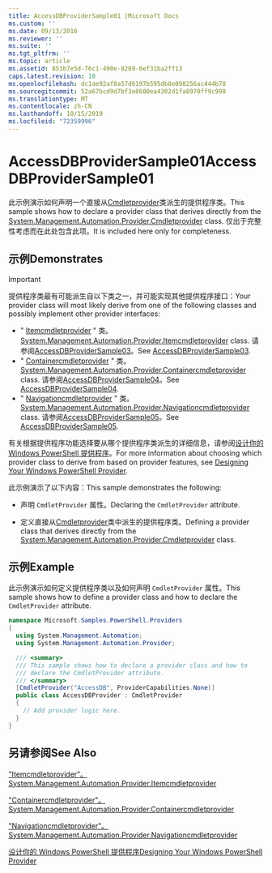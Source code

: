 ```yaml
---
title: AccessDBProviderSample01 |Microsoft Docs
ms.custom: ''
ms.date: 09/13/2016
ms.reviewer: ''
ms.suite: ''
ms.tgt_pltfrm: ''
ms.topic: article
ms.assetid: 853b7e5d-76c1-490e-8269-0ef31ba2ff13
caps.latest.revision: 10
ms.openlocfilehash: dc1ae92af8a57d6197b595db8e098256ac444b78
ms.sourcegitcommit: 52a67bcd9d7bf3e8600ea4302d1fa8970ff9c998
ms.translationtype: MT
ms.contentlocale: zh-CN
ms.lasthandoff: 10/15/2019
ms.locfileid: "72359996"
---
```

# <a name="accessdbprovidersample01"></a><span data-ttu-id="1d1ac-102">AccessDBProviderSample01</span><span class="sxs-lookup"><span data-stu-id="1d1ac-102">AccessDBProviderSample01</span></span>

<span data-ttu-id="1d1ac-103">此示例演示如何声明一个直接从[Cmdletprovider](/dotnet/api/System.Management.Automation.Provider.CmdletProvider)类派生的提供程序类。</span><span class="sxs-lookup"><span data-stu-id="1d1ac-103">This sample shows how to declare a provider class that derives directly from the [System.Management.Automation.Provider.Cmdletprovider](/dotnet/api/System.Management.Automation.Provider.CmdletProvider) class.</span></span> <span data-ttu-id="1d1ac-104">仅出于完整性考虑而在此处包含此项。</span><span class="sxs-lookup"><span data-stu-id="1d1ac-104">It is included here only for completeness.</span></span>

## <a name="demonstrates"></a><span data-ttu-id="1d1ac-105">示例</span><span class="sxs-lookup"><span data-stu-id="1d1ac-105">Demonstrates</span></span>

> [!IMPORTANT]
> <span data-ttu-id="1d1ac-106">提供程序类最有可能派生自以下类之一，并可能实现其他提供程序接口：</span><span class="sxs-lookup"><span data-stu-id="1d1ac-106">Your provider class will most likely derive from one of the following classes and possibly implement other provider interfaces:</span></span>
>
> -   <span data-ttu-id="1d1ac-107">" [Itemcmdletprovider](/dotnet/api/System.Management.Automation.Provider.ItemCmdletProvider) " 类。</span><span class="sxs-lookup"><span data-stu-id="1d1ac-107">[System.Management.Automation.Provider.Itemcmdletprovider](/dotnet/api/System.Management.Automation.Provider.ItemCmdletProvider) class.</span></span> <span data-ttu-id="1d1ac-108">请参阅[AccessDBProviderSample03](./accessdbprovidersample03.md)。</span><span class="sxs-lookup"><span data-stu-id="1d1ac-108">See [AccessDBProviderSample03](./accessdbprovidersample03.md).</span></span>
> -   <span data-ttu-id="1d1ac-109">" [Containercmdletprovider](/dotnet/api/System.Management.Automation.Provider.ContainerCmdletProvider) " 类。</span><span class="sxs-lookup"><span data-stu-id="1d1ac-109">[System.Management.Automation.Provider.Containercmdletprovider](/dotnet/api/System.Management.Automation.Provider.ContainerCmdletProvider) class.</span></span> <span data-ttu-id="1d1ac-110">请参阅[AccessDBProviderSample04](./accessdbprovidersample04.md)。</span><span class="sxs-lookup"><span data-stu-id="1d1ac-110">See [AccessDBProviderSample04](./accessdbprovidersample04.md).</span></span>
> -   <span data-ttu-id="1d1ac-111">" [Navigationcmdletprovider](/dotnet/api/System.Management.Automation.Provider.NavigationCmdletProvider) " 类。</span><span class="sxs-lookup"><span data-stu-id="1d1ac-111">[System.Management.Automation.Provider.Navigationcmdletprovider](/dotnet/api/System.Management.Automation.Provider.NavigationCmdletProvider) class.</span></span> <span data-ttu-id="1d1ac-112">请参阅[AccessDBProviderSample05](./accessdbprovidersample05.md)。</span><span class="sxs-lookup"><span data-stu-id="1d1ac-112">See [AccessDBProviderSample05](./accessdbprovidersample05.md).</span></span>
>
> <span data-ttu-id="1d1ac-113">有关根据提供程序功能选择要从哪个提供程序类派生的详细信息，请参阅[设计你的 Windows PowerShell 提供程序](./provider-types.md)。</span><span class="sxs-lookup"><span data-stu-id="1d1ac-113">For more information about choosing which provider class to derive from based on provider features, see [Designing Your Windows PowerShell Provider](./provider-types.md).</span></span>

<span data-ttu-id="1d1ac-114">此示例演示了以下内容：</span><span class="sxs-lookup"><span data-stu-id="1d1ac-114">This sample demonstrates the following:</span></span>

- <span data-ttu-id="1d1ac-115">声明 `CmdletProvider` 属性。</span><span class="sxs-lookup"><span data-stu-id="1d1ac-115">Declaring the `CmdletProvider` attribute.</span></span>

- <span data-ttu-id="1d1ac-116">定义直接从[Cmdletprovider](/dotnet/api/System.Management.Automation.Provider.CmdletProvider)类中派生的提供程序类。</span><span class="sxs-lookup"><span data-stu-id="1d1ac-116">Defining a provider class that derives directly from the [System.Management.Automation.Provider.Cmdletprovider](/dotnet/api/System.Management.Automation.Provider.CmdletProvider) class.</span></span>

## <a name="example"></a><span data-ttu-id="1d1ac-117">示例</span><span class="sxs-lookup"><span data-stu-id="1d1ac-117">Example</span></span>

<span data-ttu-id="1d1ac-118">此示例演示如何定义提供程序类以及如何声明 `CmdletProvider` 属性。</span><span class="sxs-lookup"><span data-stu-id="1d1ac-118">This sample shows how to define a provider class and how to declare the `CmdletProvider` attribute.</span></span>

```csharp
namespace Microsoft.Samples.PowerShell.Providers
{
  using System.Management.Automation;
  using System.Management.Automation.Provider;

  /// <summary>
  /// This sample shows how to declare a provider class and how to
  /// declare the CmdletProvider attribute.
  /// </summary>
  [CmdletProvider("AccessDB", ProviderCapabilities.None)]
  public class AccessDBProvider : CmdletProvider
  {
    // Add provider logic here.
  }
}
```

## <a name="see-also"></a><span data-ttu-id="1d1ac-119">另请参阅</span><span class="sxs-lookup"><span data-stu-id="1d1ac-119">See Also</span></span>

[<span data-ttu-id="1d1ac-120">"Itemcmdletprovider"。</span><span class="sxs-lookup"><span data-stu-id="1d1ac-120">System.Management.Automation.Provider.Itemcmdletprovider</span></span>](/dotnet/api/System.Management.Automation.Provider.ItemCmdletProvider)

[<span data-ttu-id="1d1ac-121">"Containercmdletprovider"。</span><span class="sxs-lookup"><span data-stu-id="1d1ac-121">System.Management.Automation.Provider.Containercmdletprovider</span></span>](/dotnet/api/System.Management.Automation.Provider.ContainerCmdletProvider)

[<span data-ttu-id="1d1ac-122">"Navigationcmdletprovider"。</span><span class="sxs-lookup"><span data-stu-id="1d1ac-122">System.Management.Automation.Provider.Navigationcmdletprovider</span></span>](/dotnet/api/System.Management.Automation.Provider.NavigationCmdletProvider)

[<span data-ttu-id="1d1ac-123">设计你的 Windows PowerShell 提供程序</span><span class="sxs-lookup"><span data-stu-id="1d1ac-123">Designing Your Windows PowerShell Provider</span></span>](./provider-types.md)